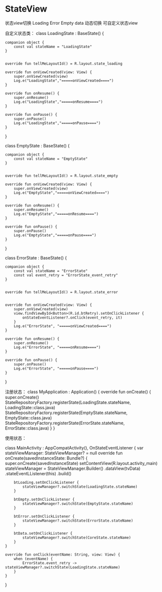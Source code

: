 # StateView
状态view切换  Loading  Error  Empty   data  动态切换   可自定义状态view

自定义状态类：
class LoadingState : BaseState() {

    companion object {
        const val stateName = "LoadingState"
    }


    override fun tellMeLayoutId() = R.layout.state_loading

    override fun onViewCreated(view: View) {
        super.onViewCreated(view)
        Log.e("LoadingState","=====onViewCreated====")
    }

    override fun onResume() {
        super.onResume()
        Log.e("LoadingState","=====onResume====")
    }

    override fun onPause() {
        super.onPause()
        Log.e("LoadingState","=====onPause====")
    }

}

class EmptyState : BaseState() {

    companion object {
        const val stateName = "EmptyState"
    }


    override fun tellMeLayoutId() = R.layout.state_empty

    override fun onViewCreated(view: View) {
        super.onViewCreated(view)
        Log.e("EmptyState","=====onViewCreated====")
    }

    override fun onResume() {
        super.onResume()
        Log.e("EmptyState","=====onResume====")
    }

    override fun onPause() {
        super.onPause()
        Log.e("EmptyState","=====onPause====")
    }
}

class ErrorState : BaseState() {

    companion object {
        const val stateName = "ErrorState"
        const val event_retry = "ErrorState_event_retry"
    }


    override fun tellMeLayoutId() = R.layout.state_error


    override fun onViewCreated(view: View) {
        super.onViewCreated(view)
        view.findViewById<Button>(R.id.btRetry).setOnClickListener {
            onStateEventListener?.onClick(event_retry, it)
        }
        Log.e("ErrorState", "=====onViewCreated====")
    }

    override fun onResume() {
        super.onResume()
        Log.e("ErrorState", "=====onResume====")
    }

    override fun onPause() {
        super.onPause()
        Log.e("ErrorState", "=====onPause====")
    }

}

注册状态：
class MyApplication : Application() {
    override fun onCreate() {
        super.onCreate()
        StateRepositoryFactory.registerState(LoadingState.stateName, LoadingState::class.java)
        StateRepositoryFactory.registerState(EmptyState.stateName, EmptyState::class.java)
        StateRepositoryFactory.registerState(ErrorState.stateName, ErrorState::class.java)
    }
}

使用状态：

class MainActivity : AppCompatActivity(), OnStateEventListener {
    var stateViewManager: StateViewManager? = null
    override fun onCreate(savedInstanceState: Bundle?) {
        super.onCreate(savedInstanceState)
        setContentView(R.layout.activity_main)
        stateViewManager = StateViewManager.Builder()
                .dataView(tvData)
                .stateEventLListener(this)
                .build()

        btLoading.setOnClickListener {
            stateViewManager?.switchState(LoadingState.stateName)
        }

        btEmpty.setOnClickListener {
            stateViewManager?.switchState(EmptyState.stateName)
        }

        btError.setOnClickListener {
            stateViewManager?.switchState(ErrorState.stateName)
        }

        btData.setOnClickListener {
            stateViewManager?.switchState(CoreState.stateName)
        }
    }

    override fun onClick(eventName: String, view: View) {
        when (eventName) {
            ErrorState.event_retry -> stateViewManager?.switchState(LoadingState.stateName)
        }
    }
}